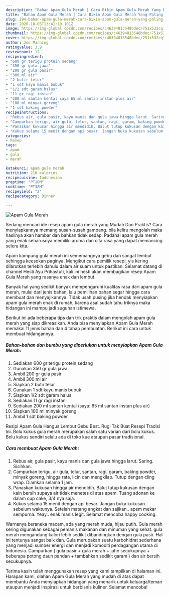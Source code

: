 ```yaml
---
description: "Bahan Apam Gula Merah | Cara Bikin Apam Gula Merah Yang Paling Enak"
title: "Bahan Apam Gula Merah | Cara Bikin Apam Gula Merah Yang Paling Enak"
slug: 294-bahan-apam-gula-merah-cara-bikin-apam-gula-merah-yang-paling-enak
date: 2020-10-05T13:41:10.101Z
image: https://img-global.cpcdn.com/recipes/c46394813548bdec/751x532cq70/apam-gula-merah-foto-resep-utama.jpg
thumbnail: https://img-global.cpcdn.com/recipes/c46394813548bdec/751x532cq70/apam-gula-merah-foto-resep-utama.jpg
cover: https://img-global.cpcdn.com/recipes/c46394813548bdec/751x532cq70/apam-gula-merah-foto-resep-utama.jpg
author: Joe Manning
ratingvalue: 3.9
reviewcount: 12
recipeingredient:
- "600 gr terigu protein sedang"
- "350 gr gula jawa"
- "200 gr gula pasir"
- "300 ml air"
- "2 butir telur"
- "1 sdt kayu manis bubuk"
- "1/2 sdt garam halus"
- "11 gr ragi instan"
- "200 ml santan kental saya 65 ml santan instan plus air"
- "100 ml minyak goreng"
- "1 sdt baking powder"
recipeinstructions:
- "Rebus air, gula pasir, kayu manis dan gula jawa hingga larut. Saring. Sisihkan."
- "Campurkan terigu, air gula, telur, santan, ragi, garam, baking powder, minyak goreng, hingga rata, licin dan mengkilap. Tutup dengan cling wrap. Diamkan selama 1 jam."
- "Panaskan kukusan hingga air mendidih. Balut tutup kukusan dengan kain bersih supaya air tidak menetes di atas apem. Tuang adonan ke dalam cup cake, 3/4 nya saja."
- "Kukus selama 15 menit dengan api besar. Jangan buka kukusan sebelum waktunya. Setelah matang angkat dan sajikan.. apem mekar sempurna. Yeay.. enak manis legit. Selamat mencoba happy cooking."
categories:
- Resep
tags:
- apam
- gula
- merah

katakunci: apam gula merah 
nutrition: 210 calories
recipecuisine: Indonesian
preptime: "PT10M"
cooktime: "PT38M"
recipeyield: "2"
recipecategory: Dinner

---
```



![Apam Gula Merah](https://img-global.cpcdn.com/recipes/c46394813548bdec/751x532cq70/apam-gula-merah-foto-resep-utama.jpg)

Sedang mencari ide resep apam gula merah yang Mudah Dan Praktis? Cara menyiapkannya memang susah-susah gampang. bila keliru mengolah maka hasilnya akan hambar dan bahkan tidak sedap. Padahal apam gula merah yang enak seharusnya memiliki aroma dan cita rasa yang dapat memancing selera kita.

Apam kampung gula merah ini sememangnya gebu dan sangat lembut sehingga keesokan paginya. Mengikut cara pemilik resepi, yis kering dilarutkan terlebih dahulu dalam air suam untuk pastikan. Selamat datang di channel Hesti Ayu Prihastuti, kali ini hesti akan membagikan resep Apam Gula Merah yang rasanya enak dan lembut.

Banyak hal yang sedikit banyak mempengaruhi kualitas rasa dari apam gula merah, mulai dari jenis bahan, lalu pemilihan bahan segar hingga cara membuat dan menyajikannya. Tidak usah pusing jika hendak menyiapkan apam gula merah enak di rumah, karena asal sudah tahu triknya maka hidangan ini mampu jadi suguhan istimewa.


Berikut ini ada beberapa tips dan trik praktis dalam mengolah apam gula merah yang siap dikreasikan. Anda bisa menyiapkan Apam Gula Merah memakai 11 jenis bahan dan 4 tahap pembuatan. Berikut ini cara untuk membuat hidangannya.

<!--inarticleads1-->

##### Bahan-bahan dan bumbu yang diperlukan untuk menyiapkan Apam Gula Merah:

1. Sediakan 600 gr terigu protein sedang
1. Gunakan 350 gr gula jawa
1. Ambil 200 gr gula pasir
1. Ambil 300 ml air
1. Siapkan 2 butir telur
1. Gunakan 1 sdt kayu manis bubuk
1. Siapkan 1/2 sdt garam halus
1. Sediakan 11 gr ragi instan
1. Sediakan 200 ml santan kental (saya: 65 ml santan instan plus air)
1. Siapkan 100 ml minyak goreng
1. Ambil 1 sdt baking powder


Resipi Apam Gula Hangus Lembut Gebu Best. Rugi Tak Buat Resepi Tradisi Ini. Bolu kukus gula merah merupakan salah satu varian dari bolu kukus. Bolu kukus sendiri selalu ada di toko kue ataupun pasar tradisional. 

<!--inarticleads2-->

##### Cara membuat Apam Gula Merah:

1. Rebus air, gula pasir, kayu manis dan gula jawa hingga larut. Saring. Sisihkan.
1. Campurkan terigu, air gula, telur, santan, ragi, garam, baking powder, minyak goreng, hingga rata, licin dan mengkilap. Tutup dengan cling wrap. Diamkan selama 1 jam.
1. Panaskan kukusan hingga air mendidih. Balut tutup kukusan dengan kain bersih supaya air tidak menetes di atas apem. Tuang adonan ke dalam cup cake, 3/4 nya saja.
1. Kukus selama 15 menit dengan api besar. Jangan buka kukusan sebelum waktunya. Setelah matang angkat dan sajikan.. apem mekar sempurna. Yeay.. enak manis legit. Selamat mencoba happy cooking.


Warnanya beraneka macam, ada yang merah muda, hijau putih. Gula merah sering digunakan sebagai pemanis makanan dan minuman yang sehat. gula merah mengandung kalori lebih sedikit dibandingkan dengan gula pasir. Hal ini tentunya sangat baik dan. Gula merupakan suatu karbohidrat sederhana yang menjadi sumber energi dan menjadi komoditi perdagangan utama di Indonesia. Campurkan ( gula pasir + gula merah + jahe secukupnya + beberapa potong daun pandan + tambahkan sedikit garam ) dan air bersih secukupnya. 

Terima kasih telah menggunakan resep yang kami tampilkan di halaman ini. Harapan kami, olahan Apam Gula Merah yang mudah di atas dapat membantu Anda menyiapkan hidangan yang menarik untuk keluarga/teman ataupun menjadi inspirasi untuk berbisnis kuliner. Selamat mencoba!
